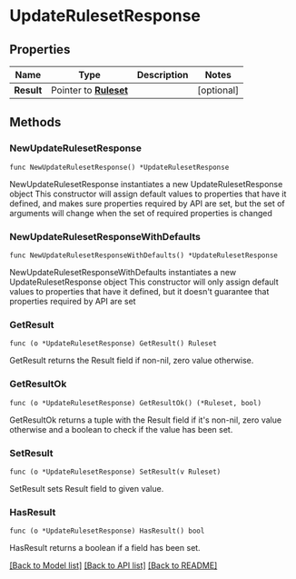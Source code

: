 # UpdateRulesetResponse

## Properties

Name | Type | Description | Notes
------------ | ------------- | ------------- | -------------
**Result** | Pointer to [**Ruleset**](Ruleset.md) |  | [optional] 

## Methods

### NewUpdateRulesetResponse

`func NewUpdateRulesetResponse() *UpdateRulesetResponse`

NewUpdateRulesetResponse instantiates a new UpdateRulesetResponse object
This constructor will assign default values to properties that have it defined,
and makes sure properties required by API are set, but the set of arguments
will change when the set of required properties is changed

### NewUpdateRulesetResponseWithDefaults

`func NewUpdateRulesetResponseWithDefaults() *UpdateRulesetResponse`

NewUpdateRulesetResponseWithDefaults instantiates a new UpdateRulesetResponse object
This constructor will only assign default values to properties that have it defined,
but it doesn't guarantee that properties required by API are set

### GetResult

`func (o *UpdateRulesetResponse) GetResult() Ruleset`

GetResult returns the Result field if non-nil, zero value otherwise.

### GetResultOk

`func (o *UpdateRulesetResponse) GetResultOk() (*Ruleset, bool)`

GetResultOk returns a tuple with the Result field if it's non-nil, zero value otherwise
and a boolean to check if the value has been set.

### SetResult

`func (o *UpdateRulesetResponse) SetResult(v Ruleset)`

SetResult sets Result field to given value.

### HasResult

`func (o *UpdateRulesetResponse) HasResult() bool`

HasResult returns a boolean if a field has been set.


[[Back to Model list]](../README.md#documentation-for-models) [[Back to API list]](../README.md#documentation-for-api-endpoints) [[Back to README]](../README.md)


